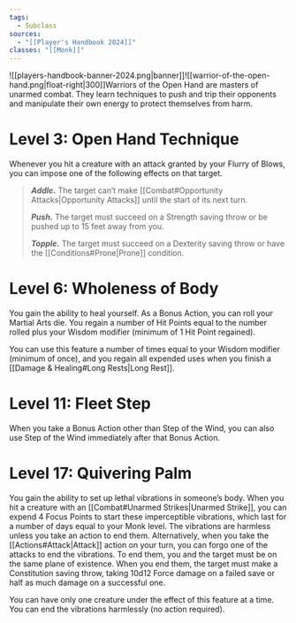 ```yaml
---
tags:
  - Subclass
sources:
  - "[[Player's Handbook 2024]]"
classes: "[[Monk]]"
---
```

![[players-handbook-banner-2024.png|banner]]![[warrior-of-the-open-hand.png|float-right|300]]Warriors of the Open Hand are masters of unarmed combat. They learn techniques to push and trip their opponents and manipulate their own energy to protect themselves from harm.
# Level 3: Open Hand Technique
Whenever you hit a creature with an attack granted by your Flurry of Blows, you can impose one of the following effects on that target.
>**_Addle._** The target can’t make [[Combat#Opportunity Attacks\|Opportunity Attacks]] until the start of its next turn.
>
>**_Push._** The target must succeed on a Strength saving throw or be pushed up to 15 feet away from you.
>
>**_Topple._** The target must succeed on a Dexterity saving throw or have the [[Conditions#Prone\|Prone]] condition.
# Level 6: Wholeness of Body
You gain the ability to heal yourself. As a Bonus Action, you can roll your Martial Arts die. You regain a number of Hit Points equal to the number rolled plus your Wisdom modifier (minimum of 1 Hit Point regained).

You can use this feature a number of times equal to your Wisdom modifier (minimum of once), and you regain all expended uses when you finish a [[Damage & Healing#Long Rests|Long Rest]].
# Level 11: Fleet Step
When you take a Bonus Action other than Step of the Wind, you can also use Step of the Wind immediately after that Bonus Action.
# Level 17: Quivering Palm
You gain the ability to set up lethal vibrations in someone’s body. When you hit a creature with an [[Combat#Unarmed Strikes\|Unarmed Strike]], you can expend 4 Focus Points to start these imperceptible vibrations, which last for a number of days equal to your Monk level. The vibrations are harmless unless you take an action to end them. Alternatively, when you take the [[Actions#Attack\|Attack]] action on your turn, you can forgo one of the attacks to end the vibrations. To end them, you and the target must be on the same plane of existence. When you end them, the target must make a Constitution saving throw, taking 10d12 Force damage on a failed save or half as much damage on a successful one.

You can have only one creature under the effect of this feature at a time. You can end the vibrations harmlessly (no action required).